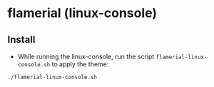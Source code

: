 # flamerial (linux-console)

## Install

- While running the linux-console, run the script `flamerial-linux-console.sh`
  to apply the theme:

```sh
./flamerial-linux-console.sh
```
